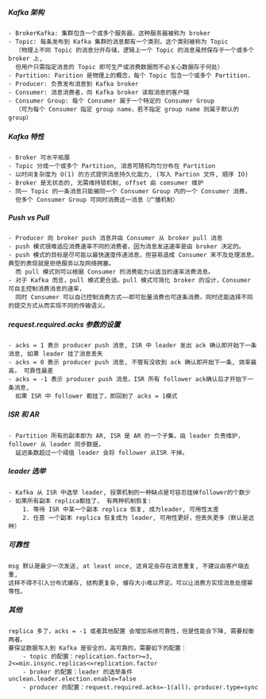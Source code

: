 ##### Kafka 架构
    - BrokerKafka: 集群包含一个或多个服务器，这种服务器被称为 broker
    - Topic: 每条发布到 Kafka 集群的消息都有一个类别，这个类别被称为 Topic
      （物理上不同 Topic 的消息分开存储，逻辑上一个 Topic 的消息虽然保存于一个或多个 broker 上, 
      但用户只需指定消息的 Topic 即可生产或消费数据而不必关心数据存于何处）
    - Partition: Parition 是物理上的概念，每个 Topic 包含一个或多个 Partition.
    - Producer: 负责发布消息到 Kafka broker
    - Consumer: 消息消费者，向 Kafka broker 读取消息的客户端
    - Consumer Group: 每个 Consumer 属于一个特定的 Consumer Group
      （可为每个 Consumer 指定 group name，若不指定 group name 则属于默认的 group）
##### Kafka 特性
    - Broker 可水平拓展
    - Topic 分成一个或多个 Partition, 消息可随机均匀分布在 Partition
    - 以时间复杂度为 O(1) 的方式提供消息持久化能力, (写入 Partion 文件, 顺序 IO)
    - Broker 是无状态的, 无需维持锁机制, offset 由 comsumer 维护
    - 同一 Topic 的一条消息只能被同一个 Consumer Group 内的一个 Consumer 消费，
      但多个 Consumer Group 可同时消费这一消息（广播机制）
##### Push vs Pull 
    - Producer 向 broker push 消息并由 Consumer 从 broker pull 消息
    - push 模式很难适应消费速率不同的消费者，因为消息发送速率是由 broker 决定的。
    - push 模式的目标是尽可能以最快速度传递消息，但容易造成 Consumer 来不及处理消息，典型的表现就是拒绝服务以及网络拥塞。
      而 pull 模式则可以根据 Consumer 的消费能力以适当的速率消费消息。   
    - 对于 Kafka 而言，pull 模式更合适。pull 模式可简化 broker 的设计，Consumer 可自主控制消费消息的速率，
      同时 Consumer 可以自己控制消费方式——即可批量消费也可逐条消费，同时还能选择不同的提交方式从而实现不同的传输语义。
##### request.required.acks 参数的设置
    - acks = 1 表示 producer push 消息, ISR 中 leader 发出 ack 确认即开始下一条消息, 如果 leader 挂了消息丢失
    - acks = 0 表示 producer push 消息, 不管有没收到 ack 确认即开始下一条, 效率最高， 可靠性最差
    - acks = -1 表示 producer push 消息，ISR 所有 follower ack确认后才开始下一条消息,
      如果 ISR 中 follower 都挂了，即回到了 acks = 1模式
##### ISR 和 AR
    - Partition 所有的副本即为 AR, ISR 是 AR 的一个子集，由 leader 负责维护，follower 从 leader 同步数据，
      延迟条数超过一个阈值 leader 会将 follower 从ISR 干掉。
##### leader 选举
    - Kafka 从 ISR 中选举 leader, 投票机制的一种缺点是可容忍挂掉follower的个数少
    - 如果所有副本 replica都挂了， 有两种机制恢复:
        1. 等待 ISR 中某一个副本 replica 恢复, 成为leader, 可用性太差
        2. 任意 一个副本 replica 恢复成为 leader, 可用性更好，但丢失更多（默认是这种）
##### 可靠性
    msg 默认是最少一次发送, at least once, 这肯定会存在消息重复, 不建议由客户端去重,
    这样不得不引入分布式缓存, 结构更复杂, 缓存大小难以界定。可以让消费方实现消息处理幂等性。
##### 其他
    replica 多了，acks = -1 或者其他配置 会增加系统可靠性，但是性能会下降, 需要权衡两者。
    要保证数据写入到 Kafka 是安全的，高可靠的，需要如下的配置：
        - topic 的配置：replication.factor>=3, 2<=min.insync.replicas<=replication.factor
        - broker 的配置：leader 的选举条件 unclean.leader.election.enable=false
        - producer 的配置：request.required.acks=-1(all)，producer.type=sync
